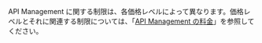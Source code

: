 API Management に関する制限は、各価格レベルによって異なります。価格レベルとそれに関連する制限については、「[API Management の料金](http://azure.microsoft.com/pricing/details/api-management/)」を参照してください。

<!---HONumber=July15_HO4-->